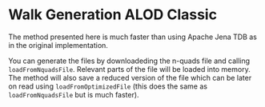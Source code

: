# Walk Generation ALOD Classic
The method presented here is much faster than using Apache Jena TDB as in the original implementation. 

You can generate the files by downloadeding the n-quads file and calling `loadFromNquadsFile`. Relevant parts of 
the file will be loaded into memory. The method will also save a reduced version of the file which can be later on read
using `loadFromOptimizedFile` (this does the same as `loadFromNquadsFile` but is much faster).